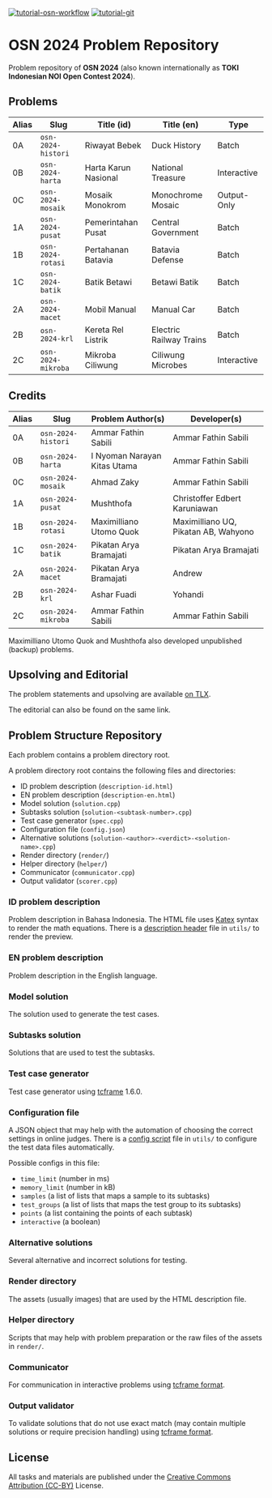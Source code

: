 [![tutorial-osn-workflow](https://img.shields.io/badge/tutorial--link--of-osn--workflow-blue.svg)](https://github.com/ia-toki/osn-2024/blob/master/WORKFLOW.md)
[![tutorial-git](https://img.shields.io/badge/tutorial--link--of-git-green.svg)](https://about.gitlab.com/images/press/git-cheat-sheet.pdf)

# OSN 2024 Problem Repository

Problem repository of **OSN 2024** (also known internationally as **TOKI Indonesian NOI Open Contest 2024**).

## Problems

| Alias | Slug                  | Title (id)            | Title (en)               | Type        |
| ----- | --------------------- | --------------------- | ------------------------ | ----------- |
| 0A    | `osn-2024-histori`    | Riwayat Bebek         | Duck History             | Batch       |
| 0B    | `osn-2024-harta`      | Harta Karun Nasional  | National Treasure        | Interactive |
| 0C    | `osn-2024-mosaik`     | Mosaik Monokrom       | Monochrome Mosaic        | Output-Only |
| 1A    | `osn-2024-pusat`      | Pemerintahan Pusat    | Central Government       | Batch       |
| 1B    | `osn-2024-rotasi`     | Pertahanan Batavia    | Batavia Defense          | Batch       |
| 1C    | `osn-2024-batik`      | Batik Betawi          | Betawi Batik             | Batch       |
| 2A    | `osn-2024-macet`      | Mobil Manual          | Manual Car               | Batch       |
| 2B    | `osn-2024-krl`        | Kereta Rel Listrik    | Electric Railway Trains  | Batch       |
| 2C    | `osn-2024-mikroba`    | Mikroba Ciliwung      | Ciliwung Microbes        | Interactive |

## Credits

| Alias | Slug                  | Problem Author(s)                         | Developer(s)                              |
| ----- | --------------------- | ----------------------------------------- | ----------------------------------------- |
| 0A    | `osn-2024-histori`    | Ammar Fathin Sabili                       | Ammar Fathin Sabili                       |
| 0B    | `osn-2024-harta`      | I Nyoman Narayan Kitas Utama              | Ammar Fathin Sabili                       |
| 0C    | `osn-2024-mosaik`     | Ahmad Zaky                                | Ammar Fathin Sabili                       |
| 1A    | `osn-2024-pusat`      | Mushthofa                                 | Christoffer Edbert Karuniawan             |
| 1B    | `osn-2024-rotasi`     | Maximilliano Utomo Quok                   | Maximilliano UQ, Pikatan AB, Wahyono      |
| 1C    | `osn-2024-batik`      | Pikatan Arya Bramajati                    | Pikatan Arya Bramajati                    |
| 2A    | `osn-2024-macet`      | Pikatan Arya Bramajati                    | Andrew                                    |
| 2B    | `osn-2024-krl`        | Ashar Fuadi                               | Yohandi                                   |
| 2C    | `osn-2024-mikroba`    | Ammar Fathin Sabili                       | Ammar Fathin Sabili                       |

Maximilliano Utomo Quok and Mushthofa also developed unpublished (backup) problems.

## Upsolving and Editorial

The problem statements and upsolving are available [on TLX](https://tlx.toki.id/problems/osn-2024).

The editorial can also be found on the same link.

## Problem Structure Repository

Each problem contains a problem directory root.

A problem directory root contains the following files and directories:

* ID problem description (`description-id.html`)
* EN problem description (`description-en.html`)
* Model solution (`solution.cpp`)
* Subtasks solution (`solution-<subtask-number>.cpp`)
* Test case generator (`spec.cpp`)
* Configuration file (`config.json`)
* Alternative solutions (`solution-<author>-<verdict>-<solution-name>.cpp`)
* Render directory (`render/`)
* Helper directory (`helper/`)
* Communicator (`communicator.cpp`)
* Output validator (`scorer.cpp`)

### ID problem description

Problem description in Bahasa Indonesia. The HTML file uses [Katex](https://katex.org/) syntax to render the math equations. There is a [description header](https://github.com/ia-toki/osn-2024/blob/master/utils/description_header.html) file in `utils/` to render the preview.

### EN problem description

Problem description in the English language.

### Model solution

The solution used to generate the test cases.

### Subtasks solution

Solutions that are used to test the subtasks.

### Test case generator

Test case generator using [tcframe](http://tcframe.toki.id/en/stable/) 1.6.0.

### Configuration file

A JSON object that may help with the automation of choosing the correct settings in online judges. There is a [config script](https://github.com/ia-toki/osn-2024/blob/master/utils/config.js) file in `utils/` to configure the test data files automatically.

Possible configs in this file:

* `time_limit` (number in ms)
* `memory_limit` (number in kB)
* `samples` (a list of lists that maps a sample to its subtasks)
* `test_groups` (a list of lists that maps the test group to its subtasks)
* `points` (a list containing the points of each subtask)
* `interactive` (a boolean)

### Alternative solutions

Several alternative and incorrect solutions for testing.

### Render directory

The assets (usually images) that are used by the HTML description file.

### Helper directory

Scripts that may help with problem preparation or the raw files of the assets in `render/`.

### Communicator

For communication in interactive problems using [tcframe format](https://tcframe.toki.id/en/stable/topic-guides/styles.html#communicator).

### Output validator

To validate solutions that do not use exact match (may contain multiple solutions or require precision handling) using [tcframe format](https://tcframe.toki.id/en/stable/topic-guides/styles.html#scorer).

## License

All tasks and materials are published under the [Creative Commons Attribution (CC-BY)](https://github.com/ia-toki/osn-2024/blob/master/LICENSE) License.

